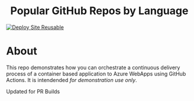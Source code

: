 <h1 align=center>Popular GitHub Repos by Language</h1>

[![Deploy Site Reusable](https://github.com/pied-piper-inc/popular-repos-web-app/actions/workflows/deploy-with-reuse.yml/badge.svg?event=push)](https://github.com/pied-piper-inc/popular-repos-web-app/actions/workflows/deploy-with-reuse.yml)


# About
This repo demonstrates how you can orchestrate a continuous delivery process of a container based application to Azure WebApps using GitHub Actions.  It is intendended _for demonstration use only_.

Updated for PR Builds
